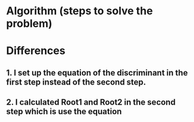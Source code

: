 # Algorithm (steps to solve the problem)

# Differences
## 1. I set up the equation of the discriminant in the first step instead of the second step.
## 2. I calculated Root1 and Root2 in the second step which is use the equation
